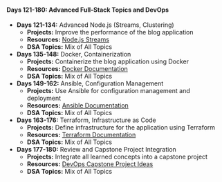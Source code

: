 #### Days 121-180: Advanced Full-Stack Topics and DevOps
- **Days 121-134:** Advanced Node.js (Streams, Clustering)
  - **Projects:** Improve the performance of the blog application
  - **Resources:** [Node.js Streams](https://nodejs.org/en/docs/guides/streams/)
  - **DSA Topics:** Mix of All Topics
- **Days 135-148:** Docker, Containerization
  - **Projects:** Containerize the blog application using Docker
  - **Resources:** [Docker Documentation](https://docs.docker.com/)
  - **DSA Topics:** Mix of All Topics
- **Days 149-162:** Ansible, Configuration Management
  - **Projects:** Use Ansible for configuration management and deployment
  - **Resources:** [Ansible Documentation](https://docs.ansible.com/)
  - **DSA Topics:** Mix of All Topics
- **Days 163-176:** Terraform, Infrastructure as Code
  - **Projects:** Define infrastructure for the application using Terraform
  - **Resources:** [Terraform Documentation](https://www.terraform.io/docs/)
  - **DSA Topics:** Mix of All Topics
- **Days 177-180:** Review and Capstone Project Integration
  - **Projects:** Integrate all learned concepts into a capstone project
  - **Resources:** [DevOps Capstone Project Ideas](https://www.simplilearn.com/tutorials/devops-tutorial/devops-project-ideas)
  - **DSA Topics:** Mix of All Topics